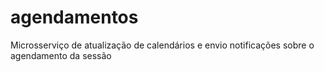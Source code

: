 # agendamentos
Microsserviço de atualização de calendários e envio notificações sobre o agendamento da sessão
